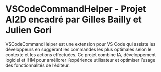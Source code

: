 # VSCodeCommandHelper - Projet AI2D encadré par Gilles Bailly et Julien Gori
VSCodeCommandHelper est une extension pour VS Code qui assiste les développeurs en suggérant les commandes les plus optimales selon le contexte et les actions effectuées. Ce projet combine IA, développement logiciel et IHM pour améliorer l’expérience utilisateur et optimiser l’usage des fonctionnalités de l’éditeur.
